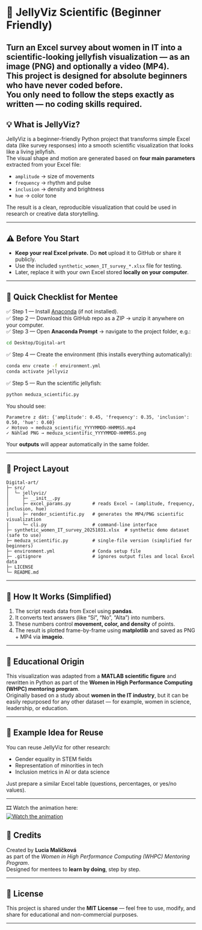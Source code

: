 # 🪼 JellyViz Scientific (Beginner Friendly)

Turn an Excel survey about women in IT into a **scientific-looking jellyfish visualization** — as an image (PNG) and optionally a video (MP4).  
This project is designed for **absolute beginners** who have never coded before.  
You only need to **follow the steps exactly as written** — no coding skills required.
---

## 💡 What is JellyViz?

JellyViz is a beginner-friendly Python project that transforms simple Excel data (like survey responses) into a smooth scientific visualization that looks like a living jellyfish.  
The visual shape and motion are generated based on **four main parameters** extracted from your Excel file:

- `amplitude` → size of movements  
- `frequency` → rhythm and pulse  
- `inclusion` → density and brightness  
- `hue` → color tone

The result is a clean, reproducible visualization that could be used in research or creative data storytelling.

---

## ⚠️ Before You Start

- **Keep your real Excel private.** Do **not** upload it to GitHub or share it publicly.  
- Use the included `synthetic_women_IT_survey_*.xlsx` file for testing.  
- Later, replace it with your own Excel stored **locally on your computer**.

---

## 🧩 Quick Checklist for Mentee

✅ Step 1 — Install [Anaconda](https://www.anaconda.com/products/distribution) (if not installed).  
✅ Step 2 — Download this GitHub repo as a ZIP → unzip it anywhere on your computer.  
✅ Step 3 — Open **Anaconda Prompt** → navigate to the project folder, e.g.:
```bash
cd Desktop/Digital-art
```
✅ Step 4 — Create the environment (this installs everything automatically):
```bash
conda env create -f environment.yml
conda activate jellyviz
```
✅ Step 5 — Run the scientific jellyfish:
```bash
python meduza_scientific.py
```

You should see:
```
Parametre z dát: {'amplitude': 0.45, 'frequency': 0.35, 'inclusion': 0.50, 'hue': 0.60}
✓ Hotovo → meduza_scientific_YYYYMMDD-HHMMSS.mp4
✓ Náhľad PNG → meduza_scientific_YYYYMMDD-HHMMSS.png
```

Your **outputs** will appear automatically in the same folder.

---

## 📁 Project Layout

```
Digital-art/
├─ src/
│  └─ jellyviz/
│     ├─ __init__.py
│     ├─ excel_params.py        # reads Excel → (amplitude, frequency, inclusion, hue)
│     ├─ render_scientific.py   # generates the MP4/PNG scientific visualization
│     └─ cli.py                 # command-line interface
├─ synthetic_women_IT_survey_20251031.xlsx  # synthetic demo dataset (safe to use)
├─ meduza_scientific.py         # single-file version (simplified for beginners)
├─ environment.yml              # Conda setup file
├─ .gitignore                   # ignores output files and local Excel data
├─ LICENSE
└─ README.md
```

---

## 🧠 How It Works (Simplified)

1. The script reads data from Excel using **pandas**.  
2. It converts text answers (like “Sí”, “No”, “Alta”) into numbers.  
3. These numbers control **movement, color, and density** of points.  
4. The result is plotted frame-by-frame using **matplotlib** and saved as PNG + MP4 via **imageio**.

---

## 🧬 Educational Origin

This visualization was adapted from a **MATLAB scientific figure** and rewritten in Python as part of the **Women in High Performance Computing (WHPC) mentoring program**.  
Originally based on a study about **women in the IT industry**, but it can be easily repurposed for any other dataset — for example, women in science, leadership, or education.

---

## 🪸 Example Idea for Reuse

You can reuse JellyViz for other research:
- Gender equality in STEM fields  
- Representation of minorities in tech  
- Inclusion metrics in AI or data science  

Just prepare a similar Excel table (questions, percentages, or yes/no values).

---

🎞️ Watch the animation here:  
[![Watch the animation](https://img.youtube.com/vi/snEl3e49-to/0.jpg)](https://www.youtube.com/watch?v=snEl3e49-to)



## 🧰 Credits

Created by **Lucia Malíčková**  
as part of the *Women in High Performance Computing (WHPC) Mentoring Program*.  
Designed for mentees to **learn by doing**, step by step.

---

## 📜 License

This project is shared under the **MIT License** — feel free to use, modify, and share for educational and non-commercial purposes.

---
